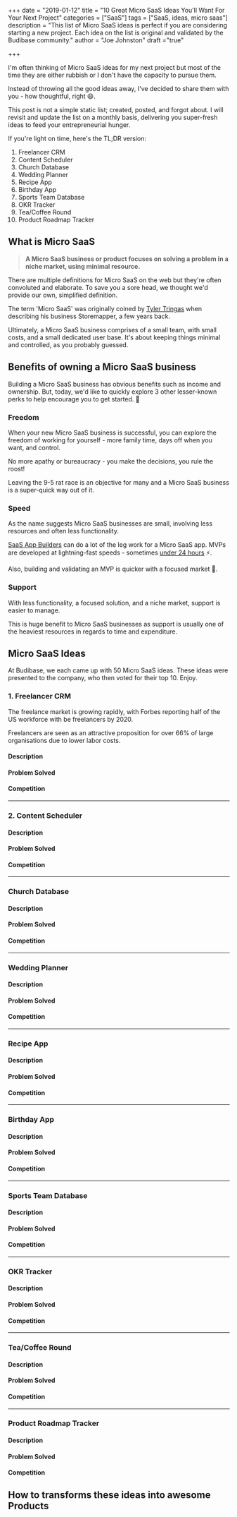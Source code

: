 +++
date = "2019-01-12"
title = "10 Great Micro SaaS Ideas You'll Want For Your Next Project"
categories = ["SaaS"] 
tags = ["SaaS, ideas, micro saas"]
description = "This list of Micro SaaS ideas is perfect if you are considering starting a new project. Each idea on the list is original and validated by the Budibase community."
author = "Joe Johnston"
draft ="true"

+++

I'm often thinking of Micro SaaS ideas for my next project but most of the time they are either rubbish or I don't have the capacity to pursue them. 

Instead of throwing all the good ideas away, I've decided to share them with you - how thoughtful, right :smile:.

This post is not a simple static list; created, posted, and forgot about. I will revisit and update the list on a monthly basis, delivering you super-fresh ideas to feed your entrepreneurial hunger.



If you're light on time, here's the TL;DR version:

1. Freelancer CRM
2. Content Scheduler
3. Church Database
4. Wedding Planner
5. Recipe App
6. Birthday App
7. Sports Team Database
8. OKR Tracker
9. Tea/Coffee Round
10. Product Roadmap Tracker





## What is Micro SaaS

> **A Micro SaaS business or product focuses on solving a problem in a niche market, using minimal resource.** 

There are multiple definitions for Micro SaaS on the web but they're often convoluted and elaborate. To save you a sore head, we thought we'd provide our own, simplified definition. 

The term 'Micro SaaS' was originally coined by [Tyler Tringas](https://tylertringas.com/) when describing his business Storemapper, a few years back.

Ultimately, a Micro SaaS business comprises of a small team, with small costs, and a small dedicated user base. It's about keeping things minimal and controlled, as you probably guessed.



## Benefits of owning a Micro SaaS business

Building a Micro SaaS business has obvious benefits such as income and ownership. But, today, we'd like to quickly explore 3 other lesser-known perks to help encourage you to get started. 👊

### Freedom

When your new Micro SaaS business is successful, you can explore the freedom of working for yourself - more family time, days off when you want, and control. 

No more apathy or bureaucracy - you make the decisions, you rule the roost! 

Leaving the 9-5 rat race is an objective for many and a Micro SaaS business is a super-quick way out of it.

### Speed

As the name suggests Micro SaaS businesses are small, involving less resources and often less functionality. 

[SaaS App Builders](https://www.budibase.com) can do a lot of the leg work for a Micro SaaS app.  MVPs are developed at lightning-fast speeds - sometimes [under 24 hours](https://www.youtube.com/watch?v=DexyfHomC4Q) ⚡️. 

Also, building and validating an MVP is quicker with a focused market 🙌.

### Support

With less functionality, a focused solution, and a niche market, support is easier to manage. 

This is huge benefit to Micro SaaS businesses as support is usually one of the heaviest resources in regards to time and expenditure.




## Micro SaaS Ideas

At Budibase, we each came up with 50 Micro SaaS ideas. These ideas were presented to the company, who then voted for their top 10. Enjoy.



### 1. Freelancer CRM  

The freelance market is growing rapidly, with Forbes reporting half of the US workforce with be freelancers by 2020. 

Freelancers are seen as an attractive proposition for over 66% of large organisations due to lower labor costs.

#### Description



#### Problem Solved



#### Competition



---

### 2. Content Scheduler

#### Description



#### Problem Solved



#### Competition



---

### Church Database

#### Description



#### Problem Solved



#### Competition



---

### Wedding Planner

#### Description



#### Problem Solved



#### Competition



---

### Recipe App

#### Description



#### Problem Solved



#### Competition



---

### Birthday App

#### Description



#### Problem Solved



#### Competition



---

### Sports Team Database

#### Description



#### Problem Solved



#### Competition



---

### OKR Tracker

#### Description



#### Problem Solved



#### Competition



---

### Tea/Coffee Round

#### Description



#### Problem Solved



#### Competition



---

### Product Roadmap Tracker

#### Description



#### Problem Solved



#### Competition





## How to transforms these ideas into awesome Products